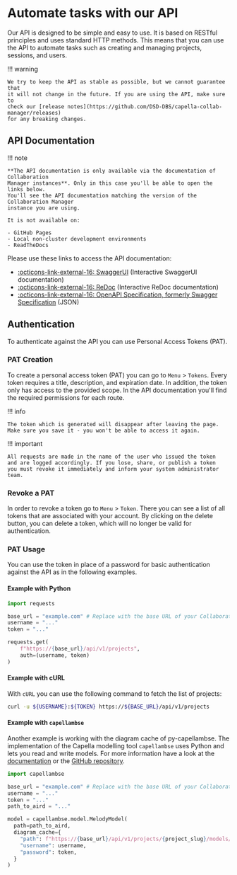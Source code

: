<!--
 ~ SPDX-FileCopyrightText: Copyright DB InfraGO AG and contributors
 ~ SPDX-License-Identifier: Apache-2.0
 -->

# Automate tasks with our API

Our API is designed to be simple and easy to use. It is based on RESTful
principles and uses standard HTTP methods. This means that you can use the API
to automate tasks such as creating and managing projects, sessions, and users.

!!! warning

    We try to keep the API as stable as possible, but we cannot guarantee that
    it will not change in the future. If you are using the API, make sure to
    check our [release notes](https://github.com/DSD-DBS/capella-collab-manager/releases)
    for any breaking changes.

## API Documentation

!!! note

    **The API documentation is only available via the documentation of Collaboration
    Manager instances**. Only in this case you'll be able to open the links below.
    You'll see the API documentation matching the version of the Collaboration Manager
    instance you are using.

    It is not available on:

    - GitHub Pages
    - Local non-cluster development environments
    - ReadTheDocs

Please use these links to access the API documentation:

- [:octicons-link-external-16: SwaggerUI](swagger.md) (Interactive SwaggerUI
  documentation)
- [:octicons-link-external-16: ReDoc](redoc.md) (Interactive ReDoc
  documentation)
- [:octicons-link-external-16: OpenAPI Specification, formerly Swagger Specification](openapi.md)
  (JSON)

## Authentication

To authenticate against the API you can use Personal Access Tokens (PAT).

### PAT Creation

To create a personal access token (PAT) you can go to `Menu` > `Tokens`. Every
token requires a title, description, and expiration date. In addition, the
token only has access to the provided scope. In the API documentation you'll
find the required permissions for each route.

!!! info

    The token which is generated will disappear after leaving the page.
    Make sure you save it - you won't be able to access it again.

!!! important

    All requests are made in the name of the user who issued the token
    and are logged accordingly. If you lose, share, or publish a token
    you must revoke it immediately and inform your system administrator team.

### Revoke a PAT

In order to revoke a token go to `Menu` > `Token`. There you can see a list of
all tokens that are associated with your account. By clicking on the delete
button, you can delete a token, which will no longer be valid for
authentication.

### PAT Usage

You can use the token in place of a password for basic authentication against
the API as in the following examples.

#### Example with Python

```py
import requests

base_url = "example.com" # Replace with the base URL of your Collaboration Manager instance
username = "..."
token = "..."

requests.get(
    f"https://{base_url}/api/v1/projects",
    auth=(username, token)
)
```

#### Example with cURL

With `cURL` you can use the following command to fetch the list of projects:

```zsh
curl -u ${USERNAME}:${TOKEN} https://${BASE_URL}/api/v1/projects
```

#### Example with `capellambse`

Another example is working with the diagram cache of py-capellambse. The
implementation of the Capella modelling tool `capellambse` uses Python and lets
you read and write models. For more information have a look at the
[documentation](https://dsd-dbs.github.io/py-capellambse/) or the
[GitHub repository](https://github.com/DSD-DBS/py-capellambse).

```python
import capellambse

base_url = "example.com" # Replace with the base URL of your Collaboration Manager instance
username = "..."
token = "..."
path_to_aird = "..."

model = capellambse.model.MelodyModel(
  path=path_to_aird,
  diagram_cache={
    "path": f"https://{base_url}/api/v1/projects/{project_slug}/models/{model_slug}/diagrams/%s",
    "username": username,
    "password": token,
  }
)
```
